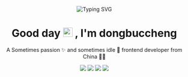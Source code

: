 <p align="center">
  <img src="https://readme-typing-svg.demolab.com?font=Fira+Code&pause=1000&color=000000&center=true&random=false&width=435&lines=simple+Error+404" alt="Typing SVG" />
</p>

<!-- 标题 + 个人描述, emoji 取自: http://emojihomepage.com -->
<p align="center">
  <h1 height="200px" align="center">
    <span>Good day</span>
    <img src="https://cdn.jsdelivr.net/gh/MaleWeb/picture/images/techblog/hi.gif" width="25">
    <span>, I'm dongbuccheng</span>
  </h1>
   <p align="center">A Sometimes passion ✨ and sometimes idle 🥋 frontend developer from China 👨‍💻</p>
</p>

<!-- 
  技术栈标签, 小标签来自: https://shields.io/
  1. shields 链接格式: https://img.shields.io/badge/-{标签文本}-{标签背景色}?style={标签类型}&logo={标签前面 Logo}&logoColor={Logo 颜色}
  2. shields 可选 Logo 列表参考: https://github.com/simple-icons/simple-icons/blob/develop/slugs.md
-->
<div align="center">
  <img src="https://img.shields.io/badge/-JavaScript-f6da1c?style=flat&logo=javascript&logoColor=white">
  <img src="https://img.shields.io/badge/-TypeScript-2b6dbf?style=flat&logo=typescript&logoColor=white">
  <img src="https://img.shields.io/badge/-Node.js-3C873A?style=flat&logo=Node.js&logoColor=white">
  <img src="https://img.shields.io/badge/-Vue.js-3C873A?style=flat&logo=Vue.js&logoColor=white">
</div>

